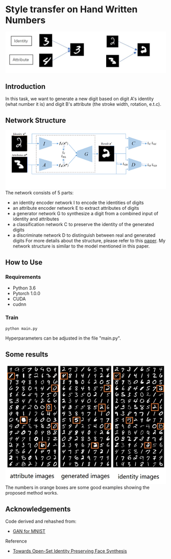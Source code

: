 # Style transfer on Hand Written Numbers
<center><img src="./assets/demo.JPG" align="middle" width="692"></center>

## Introduction
In this task, we want to generate a new digit based on digit A's identity (what number it is) and digit B's attribute (the stroke width, rotation, e.t.c).

## Network Structure
![image](https://github.com/shsjxzh/Style-transfer-on-Hand-Written-Numbers/blob/master/assets/structure.png) \
The network consists of 5 parts:
* an identity encoder network I to encode the identities of digits
* an attribute encoder network E to extract attributes of digits 
* a generator network G to synthesize a digit from a combined input of identity and attributes 
* a classification network C to preserve the identity of the generated digits
* a discriminate network D to distinguish between real and generated digits
For more details about the structure, please refer to this [paper](https://arxiv.org/abs/1803.11182). My network structure is similar to the model mentioned in this paper. 

## How to Use
### Requirements
* Python 3.6
* Pytorch 1.0.0
* CUDA
* cudnn

### Train
    python main.py
Hyperparameters can be adjusted in the file "main.py". 

## Some results
![image](https://github.com/shsjxzh/Style-transfer-on-Hand-Written-Numbers/blob/master/assets/more_train3.jpg) \
The numbers in orange boxes are some good examples showing the proposed method works.

## Acknowledgements
Code derived and rehashed from:
* [GAN for MNIST](https://github.com/Burton2000/CS231n-2017/blob/master/assignment3/GANs-PyTorch.ipynb)

Reference
* [Towards Open-Set Identity Preserving Face Synthesis](https://arxiv.org/abs/1803.11182)
